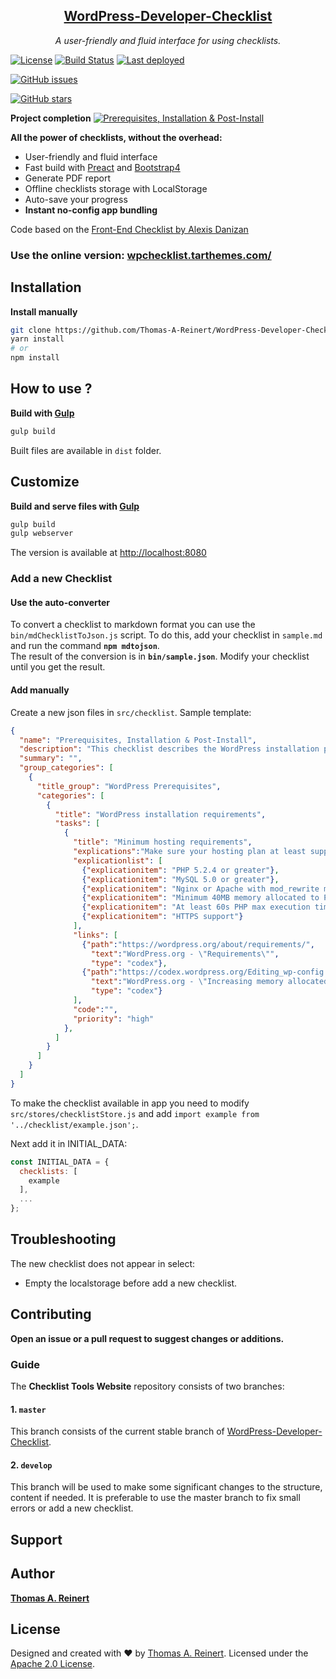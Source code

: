 <h2 align="center"><a href="https://github.com/Thomas-A-Reinert/WordPress-Developer-Checklist">WordPress-Developer-Checklist</a></h2>

<p align="center">
  <em>A user-friendly and fluid interface for using checklists.</em>
</p>
<!-- <p align="center">
    <a href="https://alexisdanizan.github.io" target="_blank" rel="noopener noreferrer">
        <img alt="Checklist tools website" title="Checklist tools website" src="https://github.com/AlexisDanizan/Checklist-Tools-Website/blob/master/data/checklist-tools.gif?raw=true" width="800">
    </a>
</p> -->


[![License](https://img.shields.io/badge/License-Apache%202.0-blue.svg?style=flat-square)](https://opensource.org/licenses/Apache-2.0)
[![Build Status](https://travis-ci.org/Thomas-A-Reinert/WordPress-Developer-Checklist.svg?branch=master&style=flat-square)](https://travis-ci.org/Thomas-A-Reinert/WordPress-Developer-Checklist)
[![Last deployed](https://img.shields.io/github/last-commit/Thomas-A-Reinert/WordPress-Developer-Checklist/master.svg?label=last%20deployed&style=flat-square)](https://github.com/Thomas-A-Reinert/WordPress-Developer-Checklist/commits/master)


[![GitHub issues](https://img.shields.io/github/issues/Thomas-A-Reinert/WordPress-Developer-Checklist.svg?style=flat-square)](https://github.com/Thomas-A-Reinert/WordPress-Developer-Checklist/issues)

[![GitHub stars](https://img.shields.io/github/stars/Thomas-A-Reinert/WordPress-Developer-Checklist.svg?style=flat-square)](https://github.com/Thomas-A-Reinert/WordPress-Developer-Checklist/stargazers)

**Project completion**
[![Prerequisites, Installation & Post-Install](https://img.shields.io/badge/Prerequisites,%20Installation%20&amp;%20Post-Install-90%25-green.svg?style=flat-square)]()





**All the power of checklists, without the overhead:**
 - User-friendly and fluid interface
 - Fast build with [Preact](https://github.com/developit/preact) and [Bootstrap4](https://github.com/twbs)
 - Generate PDF report
 - Offline checklists storage with LocalStorage
 - Auto-save your progress
 - **Instant no-config app bundling**

Code based on the [Front-End Checklist by Alexis Danizan](https://github.com/AlexisDanizan/Checklist-Tools-Website)

### Use the online version: [wpchecklist.tarthemes.com/](https://wpchecklist.tarthemes.com/)


## Installation

<!-- **Install with npm**
```bash
npm i checklist-tools-website
```

**Install with Yarn**
```bash
yarn add checklist-tools-website
``` -->

**Install manually**

```bash
git clone https://github.com/Thomas-A-Reinert/WordPress-Developer-Checklist.git
yarn install
# or
npm install
```

## How to use ?

**Build with [Gulp](https://github.com/gulpjs/gulp)**
```bash
gulp build
```
Built files are available in `dist` folder.

## Customize

**Build and serve files with [Gulp](https://github.com/gulpjs/gulp)**
```bash
gulp build
gulp webserver
```

The version is available at [http://localhost:8080](http://localhost:8080)

### Add a new Checklist

#### Use the auto-converter

To convert a checklist to markdown format you can use the `bin/mdChecklistToJson.js` script.
To do this, add your checklist in `sample.md` and run the command **`npm mdtojson`**.  
The result of the conversion is in **`bin/sample.json`**. Modify your checklist until you get the result.

#### Add manually

Create a new json files in `src/checklist`.
Sample template:
```json
{
  "name": "Prerequisites, Installation & Post-Install",
  "description": "This checklist describes the WordPress installation prerequisites and installation process as well as post-install tasks.",
  "summary": "",
  "group_categories": [
    {
      "title_group": "WordPress Prerequisites",
      "categories": [
        {
          "title": "WordPress installation requirements",
          "tasks": [
            {
              "title": "Minimum hosting requirements",
              "explications":"Make sure your hosting plan at least supports the following setup. But you should make sure you fulfill the recommended setup. Note: Administrative tasks may consume much more memory!",
              "explicationlist": [
                {"explicationitem": "PHP 5.2.4 or greater"},
                {"explicationitem": "MySQL 5.0 or greater"},
                {"explicationitem": "Nginx or Apache with mod_rewrite module"},
                {"explicationitem": "Minimum 40MB memory allocated to PHP for a single sites (at least 64MB for multisite)"},
                {"explicationitem": "At least 60s PHP max execution time"},
                {"explicationitem": "HTTPS support"}
              ],
              "links": [
                {"path":"https://wordpress.org/about/requirements/",
                  "text":"WordPress.org - \"Requirements\"",
                  "type": "codex"},
                {"path":"https://codex.wordpress.org/Editing_wp-config.php#Increasing_memory_allocated_to_PHP",
                  "text":"WordPress.org - \"Increasing memory allocated to PHP\"",
                  "type": "codex"}
              ],
              "code":"",
              "priority": "high"
            },
          ]
        }
      ]
    }
  ]
}
```

To make the checklist available in app you need to modify `src/stores/checklistStore.js` 
and add `import example from '../checklist/example.json';`.

Next add it in INITIAL_DATA:
```js
const INITIAL_DATA = {
  checklists: [
    example
  ],
  ...
};
```

## Troubleshooting

The new checklist does not appear in select:
 - Empty the localstorage before add a new checklist.
 
## Contributing

**Open an issue or a pull request to suggest changes or additions.**

### Guide

The **Checklist Tools Website** repository consists of two branches:

#### 1. `master`

This branch consists of the current stable branch of [WordPress-Developer-Checklist](https://github.com/Thomas-A-Reinert/WordPress-Developer-Checklist).

#### 2. `develop`

This branch will be used to make some significant changes to the structure, content if needed. It is preferable to use the master branch to fix small errors or add a new checklist.

## Support

## Author

**[Thomas A. Reinert](https://github.com/Thomas-A-Reinert/)**
<!-- 
## Contributors

This project exists thanks to all the people who contribute. -->

## License

Designed and created with ♥ by [Thomas A. Reinert](https://www.tarcgn.de/portfolio/). Licensed under the [Apache 2.0 License](https://www.apache.org/licenses/LICENSE-2.0).